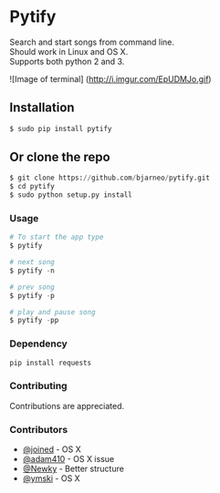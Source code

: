 Pytify
=============

Search and start songs from command line.<br>
Should work in Linux and OS X.<br>
Supports both python 2 and 3. <br>

![Image of terminal]
(http://i.imgur.com/EpUDMJo.gif)


## Installation
```python
$ sudo pip install pytify
```

## Or clone the repo
```python
$ git clone https://github.com/bjarneo/pytify.git
$ cd pytify
$ sudo python setup.py install
```

### Usage
```python
# To start the app type
$ pytify

# next song
$ pytify -n

# prev song
$ pytify -p

# play and pause song
$ pytify -pp
```

### Dependency
```bash
pip install requests
```

### Contributing
Contributions are appreciated.

### Contributors
- [@joined](https://github.com/joined/) - OS X
- [@adam410](https://github.com/adam410/) - OS X issue
- [@Newky](https://github.com/Newky) - Better structure
- [@ymski](https://github.com/ymski) - OS X 

